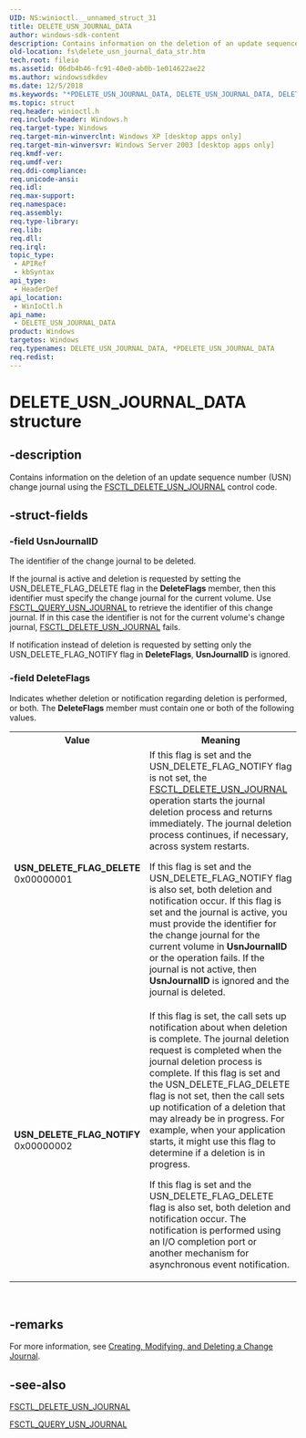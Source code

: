 ```yaml
---
UID: NS:winioctl.__unnamed_struct_31
title: DELETE_USN_JOURNAL_DATA
author: windows-sdk-content
description: Contains information on the deletion of an update sequence number (USN) change journal using the FSCTL_DELETE_USN_JOURNAL control code.
old-location: fs\delete_usn_journal_data_str.htm
tech.root: fileio
ms.assetid: 06db4b46-fc91-40e0-ab0b-1e014622ae22
ms.author: windowssdkdev
ms.date: 12/5/2018
ms.keywords: "*PDELETE_USN_JOURNAL_DATA, DELETE_USN_JOURNAL_DATA, DELETE_USN_JOURNAL_DATA structure [Files], PDELETE_USN_JOURNAL_DATA, PDELETE_USN_JOURNAL_DATA structure pointer [Files], USN_DELETE_FLAG_DELETE, USN_DELETE_FLAG_NOTIFY, _win32_delete_usn_journal_data_str, base.delete_usn_journal_data_str, fs.delete_usn_journal_data_str, winioctl/DELETE_USN_JOURNAL_DATA, winioctl/PDELETE_USN_JOURNAL_DATA"
ms.topic: struct
req.header: winioctl.h
req.include-header: Windows.h
req.target-type: Windows
req.target-min-winverclnt: Windows XP [desktop apps only]
req.target-min-winversvr: Windows Server 2003 [desktop apps only]
req.kmdf-ver: 
req.umdf-ver: 
req.ddi-compliance: 
req.unicode-ansi: 
req.idl: 
req.max-support: 
req.namespace: 
req.assembly: 
req.type-library: 
req.lib: 
req.dll: 
req.irql: 
topic_type:
 - APIRef
 - kbSyntax
api_type:
 - HeaderDef
api_location:
 - WinIoCtl.h
api_name:
 - DELETE_USN_JOURNAL_DATA
product: Windows
targetos: Windows
req.typenames: DELETE_USN_JOURNAL_DATA, *PDELETE_USN_JOURNAL_DATA
req.redist: 
---
```


# DELETE_USN_JOURNAL_DATA structure


## -description


Contains information on the deletion of an update sequence number (USN) change journal using the 
<a href="https://msdn.microsoft.com/6c85464d-019b-4923-9acf-152b4ee8c31b">FSCTL_DELETE_USN_JOURNAL</a> control code.


## -struct-fields




### -field UsnJournalID

The identifier of the change journal to be deleted. 




If the journal is active and deletion is requested by setting the USN_DELETE_FLAG_DELETE flag in the <b>DeleteFlags</b> member, then this identifier must specify the change journal for the current volume. Use 
<a href="https://msdn.microsoft.com/9491b054-934a-4b76-bf77-f397b6386f82">FSCTL_QUERY_USN_JOURNAL</a> to retrieve the identifier of this change journal. If in this case the identifier is not for the current volume's change journal, 
<a href="https://msdn.microsoft.com/6c85464d-019b-4923-9acf-152b4ee8c31b">FSCTL_DELETE_USN_JOURNAL</a> fails.

If notification instead of deletion is requested by setting only the USN_DELETE_FLAG_NOTIFY flag in <b>DeleteFlags</b>, <b>UsnJournalID</b> is ignored.


### -field DeleteFlags

Indicates whether deletion or notification regarding deletion is performed, or both. The <b>DeleteFlags</b> member must contain one or both of the following values. 



<table>
<tr>
<th>Value</th>
<th>Meaning</th>
</tr>
<tr>
<td width="40%"><a id="USN_DELETE_FLAG_DELETE"></a><a id="usn_delete_flag_delete"></a><dl>
<dt><b>USN_DELETE_FLAG_DELETE</b></dt>
<dt>0x00000001</dt>
</dl>
</td>
<td width="60%">
If this flag is set and the USN_DELETE_FLAG_NOTIFY flag is not set, the 
<a href="https://msdn.microsoft.com/6c85464d-019b-4923-9acf-152b4ee8c31b">FSCTL_DELETE_USN_JOURNAL</a> operation starts the journal deletion process and returns immediately. The journal deletion process continues, if necessary, across system restarts.


If this flag is set and the USN_DELETE_FLAG_NOTIFY flag is also set, both deletion and notification occur.
If this flag is set and the journal is active, you must provide the identifier for the change journal for the current volume in <b>UsnJournalID</b> or the operation fails. If the journal is not active, then <b>UsnJournalID</b> is ignored and the journal is deleted.

</td>
</tr>
<tr>
<td width="40%"><a id="USN_DELETE_FLAG_NOTIFY"></a><a id="usn_delete_flag_notify"></a><dl>
<dt><b>USN_DELETE_FLAG_NOTIFY</b></dt>
<dt>0x00000002</dt>
</dl>
</td>
<td width="60%">
If this flag is set, the call sets up notification about when deletion is complete. The journal deletion request is completed when the journal deletion process is complete. If this flag is set and the USN_DELETE_FLAG_DELETE flag is not set, then the call sets up notification of a deletion that may already be in progress. For example, when your application starts, it might use this flag to determine if a deletion is in progress.


If this flag is set and the USN_DELETE_FLAG_DELETE flag is also set, both deletion and notification occur.
The notification is performed using an I/O completion port or another mechanism for asynchronous event notification.

</td>
</tr>
</table>
 


## -remarks



For more information, see 
<a href="https://msdn.microsoft.com/26cbacc2-d26b-434b-91b5-31aedc96da13">Creating, Modifying, and Deleting a Change Journal</a>.




## -see-also




<a href="https://msdn.microsoft.com/6c85464d-019b-4923-9acf-152b4ee8c31b">FSCTL_DELETE_USN_JOURNAL</a>



<a href="https://msdn.microsoft.com/9491b054-934a-4b76-bf77-f397b6386f82">FSCTL_QUERY_USN_JOURNAL</a>
 

 

